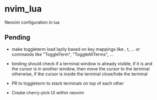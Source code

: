 # nvim_lua
Neovim configuration in lua

## Pending

- make toggleterm load lazily based on key mappings like <c-t>, <c-g>t, ... or commands like "ToggleTerm", "ToggleAllTerms", ...
- <c-t> binding should check if a terminal window is already visible,
if it is and the cursor is in another window, then move the cursor to the terminal
otherwise, if the cursor is inside the terminal close/hide the terminal

- PR to toggleterm to stack terminals on top of each other
- Create cherry-pick UI within neovim
